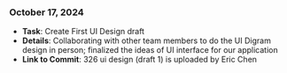 ### October 17, 2024
- **Task**: Create First UI Design draft
- **Details**: Collaborating with other team members to do the UI Digram design in person; finalized the ideas of UI interface for our application
- **Link to Commit**: 326 ui design (draft 1) is uploaded by Eric Chen

